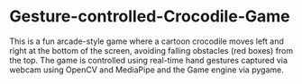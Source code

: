 # Gesture-controlled-Crocodile-Game
This is a fun arcade-style game where a cartoon crocodile moves left and right at the bottom of the screen, avoiding falling obstacles (red boxes) from the top. The game is controlled using real-time hand gestures captured via webcam using OpenCV and MediaPipe and the Game engine via pygame.

